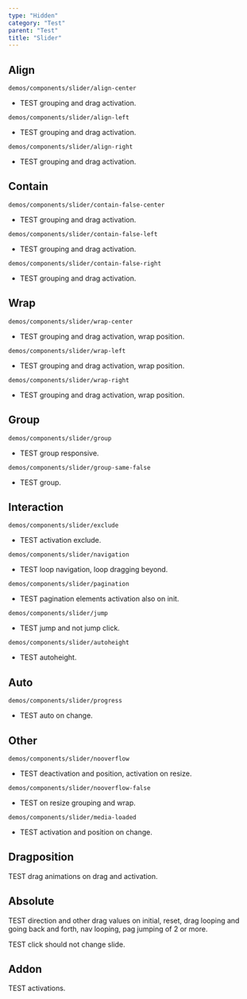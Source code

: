 ```yaml
---
type: "Hidden"
category: "Test"
parent: "Test"
title: "Slider"
---
```


## Align

`demos/components/slider/align-center`
- TEST grouping and drag activation.

<demo>
  <demoinline src="demos/components/slider/align-center">
  </demoinline>
</demo>

`demos/components/slider/align-left`
- TEST grouping and drag activation.

<demo>
  <demoinline src="demos/components/slider/align-left">
  </demoinline>
</demo>

`demos/components/slider/align-right`
- TEST grouping and drag activation.

<demo>
  <demoinline src="demos/components/slider/align-right">
  </demoinline>
</demo>

## Contain

`demos/components/slider/contain-false-center`
- TEST grouping and drag activation.

<demo>
  <demoinline src="demos/components/slider/contain-false-center">
  </demoinline>
</demo>

`demos/components/slider/contain-false-left`
- TEST grouping and drag activation.

<demo>
  <demoinline src="demos/components/slider/contain-false-left">
  </demoinline>
</demo>

`demos/components/slider/contain-false-right`
- TEST grouping and drag activation.

<demo>
  <demoinline src="demos/components/slider/contain-false-right">
  </demoinline>
</demo>

## Wrap

`demos/components/slider/wrap-center`
- TEST grouping and drag activation, wrap position.

<demo>
  <demoinline src="demos/components/slider/wrap-center">
  </demoinline>
</demo>

`demos/components/slider/wrap-left`
- TEST grouping and drag activation, wrap position.

<demo>
  <demoinline src="demos/components/slider/wrap-left">
  </demoinline>
</demo>

`demos/components/slider/wrap-right`
- TEST grouping and drag activation, wrap position.

<demo>
  <demoinline src="demos/components/slider/wrap-right">
  </demoinline>
</demo>

## Group

`demos/components/slider/group`
- TEST group responsive.

<demo>
  <demoinline src="demos/components/slider/group">
  </demoinline>
</demo>

`demos/components/slider/group-same-false`
- TEST group.

<demo>
  <demoinline src="demos/components/slider/group-same-false">
  </demoinline>
</demo>

## Interaction

`demos/components/slider/exclude`
- TEST activation exclude.

<demo>
  <demoinline src="demos/components/slider/exclude">
  </demoinline>
</demo>

`demos/components/slider/navigation`
- TEST loop navigation, loop dragging beyond.

<demo>
  <demoinline src="demos/components/slider/navigation">
  </demoinline>
</demo>

`demos/components/slider/pagination`
- TEST pagination elements activation also on init.

<demo>
  <demoinline src="demos/components/slider/pagination">
  </demoinline>
</demo>

`demos/components/slider/jump`
- TEST jump and not jump click.

<demo>
  <demoinline src="demos/components/slider/jump">
  </demoinline>
</demo>

`demos/components/slider/autoheight`
- TEST autoheight.

<demo>
  <demoinline src="demos/components/slider/autoheight">
  </demoinline>
</demo>

## Auto

`demos/components/slider/progress`
- TEST auto on change.

<demo>
  <demoinline src="demos/components/slider/progress">
  </demoinline>
</demo>

## Other

`demos/components/slider/nooverflow`
- TEST deactivation and position, activation on resize.

<demo>
  <demoinline src="demos/components/slider/nooverflow">
  </demoinline>
</demo>

`demos/components/slider/nooverflow-false`
- TEST on resize grouping and wrap.

<demo>
  <demoinline src="demos/components/slider/nooverflow-false">
  </demoinline>
</demo>

`demos/components/slider/media-loaded`
- TEST activation and position on change.

<demo>
  <demoinline src="demos/components/slider/media-loaded">
  </demoinline>
</demo>

## Dragposition

TEST drag animations on drag and activation.

<demo>
  <demoinline src="demos/components/slider/dragposition-false">
  </demoinline>
</demo>

<demo>
  <demoinline src="demos/components/slider/dragposition">
  </demoinline>
</demo>

## Absolute

TEST direction and other drag values on initial, reset, drag looping and going back and forth, nav looping, pag jumping of 2 or more.

TEST click should not change slide.

<demo>
  <demoinline src="demos/components/slider/animation-absolute-cover">
  </demoinline>
  <demoinline src="demos/components/slider/animation-absolute-mask">
  </demoinline>
</demo>

## Addon

TEST activations.

<demo>
  <demoinline src="demos/components/slider/automatic-scrolling">
  </demoinline>
</demo>
